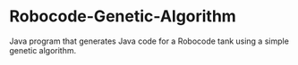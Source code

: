 # Robocode-Genetic-Algorithm
Java program that generates Java code for a Robocode tank using a simple genetic algorithm.
